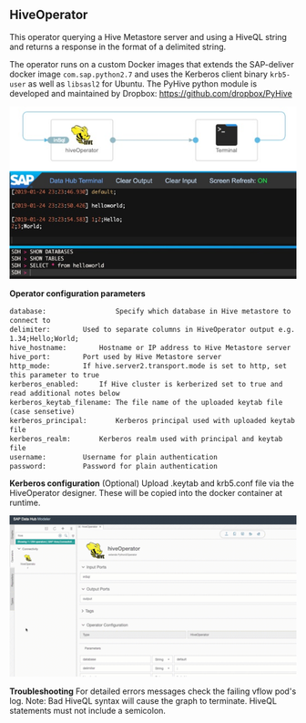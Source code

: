 HiveOperator
------------
This operator querying a Hive Metastore server and using a HiveQL string and returns a response in the format of a delimited string.

The operator runs on a custom Docker images that extends the SAP-deliver docker image `com.sap.python2.7` and uses the Kerberos client binary `krb5-user` as well as `libsasl2` for Ubuntu. The PyHive python module is developed and maintained by Dropbox: https://github.com/dropbox/PyHive

![alt text](./graph.jpg "Graph")
![alt text](./Hive_Sql.jpg "Hive SQL example")

**Operator configuration parameters**

	database:                 Specify which database in Hive metastore to connect to
	delimiter:		  Used to separate columns in HiveOperator output e.g. 1.34;Hello;World;
	hive_hostname:		  Hostname or IP address to Hive Metastore server
	hive_port:		  Port used by Hive Metastore server
	http_mode:		  If hive.server2.transport.mode is set to http, set this parameter to true
	kerberos_enabled:	  If Hive cluster is kerberized set to true and read additional notes below
	kerberos_keytab_filename: The file name of the uploaded keytab file (case sensetive)
	kerberos_principal: 	  Kerberos principal used with uploaded keytab file
	kerberos_realm: 	  Kerberos realm used with principal and keytab file
	username: 		  Username for plain authentication
	password: 		  Password for plain authentication

**Kerberos configuration**
(Optional) Upload .keytab and krb5.conf file via the HiveOperator designer. These will be copied into the docker container at runtime.

![alt text](./upload.gif "Upload")

**Troubleshooting**
For detailed errors messages check the failing vflow pod's log.
Note: Bad HiveQL syntax will cause the graph to terminate. HiveQL statements must not include a semicolon.
